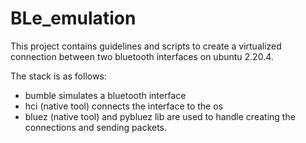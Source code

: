 # BLe_emulation
This project contains guidelines and scripts to create a virtualized connection between two bluetooth interfaces on ubuntu 2.20.4.

The stack is as follows: 
- bumble simulates a bluetooth interface
- hci (native tool) connects the interface to the os
- bluez (native tool) and pybluez lib are used to handle creating the connections and sending packets.

